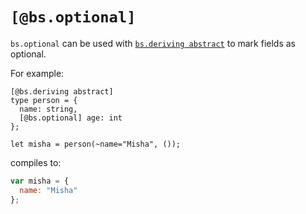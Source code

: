 # `[@bs.optional]`

`bs.optional` can be used with [`bs.deriving abstract`](./bs.deriving.md#bsderiving-abstract) to mark fields as optional.

For example:

```reason
[@bs.deriving abstract]
type person = {
  name: string,
  [@bs.optional] age: int
};

let misha = person(~name="Misha", ());
```

compiles to:

```js
var misha = {
  name: "Misha"
};
```